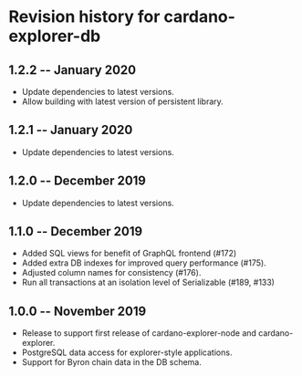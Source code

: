 # Revision history for cardano-explorer-db

## 1.2.2 -- January 2020

* Update dependencies to latest versions.
* Allow building with latest version of persistent library.

## 1.2.1 -- January 2020

* Update dependencies to latest versions.

## 1.2.0 -- December 2019

* Update dependencies to latest versions.

## 1.1.0 -- December 2019

* Added SQL views for benefit of GraphQL frontend (#172)
* Added extra DB indexes for improved query performance (#175).
* Adjusted column names for consistency (#176).
* Run all transactions at an isolation level of Serializable (#189, #133)

## 1.0.0 -- November 2019

* Release to support first release of cardano-explorer-node and
  cardano-explorer.
* PostgreSQL data access for explorer-style applications.
* Support for Byron chain data in the DB schema.
